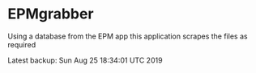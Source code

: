 # EPMgrabber
Using a database from the EPM app this application scrapes the files as required


Latest backup: Sun Aug 25 18:34:01 UTC 2019
